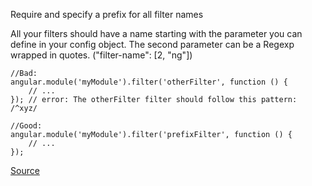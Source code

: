 Require and specify a prefix for all filter names

All your filters should have a name starting with the parameter you can define in your config object. The second parameter can be a Regexp wrapped in quotes. ("filter-name": [2, "ng"])

```
//Bad:
angular.module('myModule').filter('otherFilter', function () {
    // ...
}); // error: The otherFilter filter should follow this pattern: /^xyz/

//Good:
angular.module('myModule').filter('prefixFilter', function () {
    // ...
});
```

[Source](https://github.com/EmmanuelDemey/eslint-plugin-angular/blob/HEAD/docs/rules/filter-name.md)
